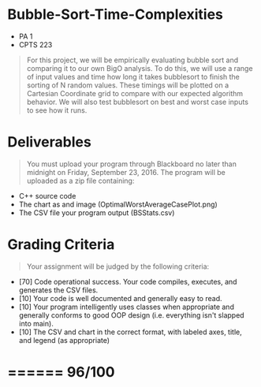 # Bubble-Sort-Time-Complexities

* PA 1
* CPTS 223

> For this project, we will be empirically evaluating bubble sort and comparing it to our own BigO
analysis. To do this, we will use a range of input values and time how long it takes bubblesort to finish
the sorting of N random values. These timings will be plotted on a Cartesian Coordinate grid to
compare with our expected algorithm behavior. We will also test bubblesort on best and worst case
inputs to see how it runs.

# Deliverables #

>You must upload your program through Blackboard no later than midnight on Friday, September 23, 2016. The program will be uploaded as a zip file containing:

+ C++ source code
+ The chart as and image (OptimalWorstAverageCasePlot.png)
+ The CSV file your program output (BSStats.csv)

# Grading Criteria #
> Your assignment will be judged by the following criteria:

+ [70] Code operational success. Your code compiles, executes, and generates the CSV files.
+ [10] Your code is well documented and generally easy to read.
+ [10] Your program intelligently uses classes when appropriate and generally conforms to good
OOP design (i.e. everything isn't slapped into main).
+ [10] The CSV and chart in the correct format, with labeled axes, title, and legend (as
appropriate)

======
96/100
======
